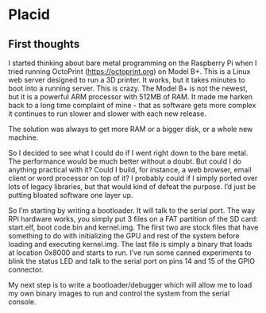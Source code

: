 # Placid

## First thoughts

I started thinking about bare metal programming on the Raspberry Pi when I tried running OctoPrint (https://octoprint.org) on Model B+. This is a Linux web server designed to run a 3D printer. It works, but it takes minutes to boot into a running server. This is crazy. The Model B+ is not the newest, but it is a powerful ARM processor with 512MB of RAM. It made me harken back to a long time complaint of mine - that as software gets more complex it continues to run slower and slower with each new release. 

<examples and reasons why computers are so damn slow>

The solution was always to get more RAM or a bigger disk, or a whole new machine.

So I decided to see what I could do if I went right down to the bare metal. The performance would be much better without a doubt. But could I do anything practical with it? Could I build, for instance, a web browser, email client or word processor on top of it? I probably could if I simply ported over lots of legacy libraries, but that would kind of defeat the purpose. I’d just be putting bloated software one layer up.

So I’m starting by writing a bootloader. It will talk to the serial port. The way RPi hardware works, you simply put 3 files on a FAT partition of the SD card: start.elf, boot code.bin and kernel.img. The first two are stock files that have something to do with initializing the GPU and rest of the system before loading and executing kernel.img. The last file is simply a binary that loads at location 0x8000 and starts to run. I’ve run some canned experiments to blink the status LED and talk to the serial port on pins 14 and 15 of the GPIO connector.

My next step is to write a bootloader/debugger which will allow me to load my own binary images to run and control the system from the serial console.
